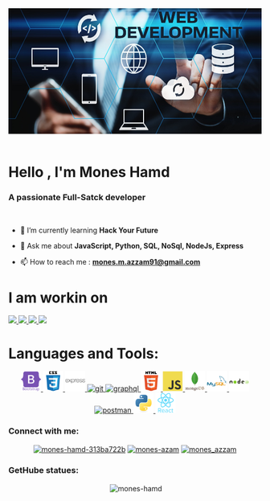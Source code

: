 
<img src="https://github.com/Mones-Hamd/Mones-Hamd/blob/main/web-development.jpeg" height=250px width=100%>
<br><br>
<h1 align="start">Hello , I'm Mones Hamd</h1>
<h3 align="start">A passionate Full-Satck developer</h3></br>


- 🌱 I’m currently learning **Hack Your Future**

- 💬 Ask me about **JavaScript, Python, SQL, NoSql, NodeJs, Express**

- 📫 How to reach me : **mones.m.azzam91@gmail.com**
<h1 align="start"> I am workin on</h1>


  <a href="https://github.com/Mones-Hamd/mongoApp">
  <img src="https://github-readme-stats.vercel.app/api/pin/?username=Mones-Hamd&repo=mongoApp" width=45%>
  </a>
    <a href="https://github.com/Mones-Hamd/Sirra-App-API">
  <img src="https://github-readme-stats.vercel.app/api/pin/?username=Mones-Hamd&repo=Sirra-App-API" width=45%>
  </a>
    <a href="https://github.com/Mones-Hamd/GraphQL-project">
  <img src="https://github-readme-stats.vercel.app/api/pin/?username=Mones-Hamd&repo=GraphQL-project" width=45%>
  </a>
    <a href="https://github.com/Mones-Hamd/mini-prjects">
  <img src="https://github-readme-stats.vercel.app/api/pin/?username=Mones-Hamd&repo=mini-prjects" width=45%>
  </a>


<h1 align="left">Languages and Tools:</h1>
<div align="center">
<p align="center"> <a href="https://getbootstrap.com" target="_blank" rel="noreferrer"> <img src="https://raw.githubusercontent.com/devicons/devicon/master/icons/bootstrap/bootstrap-plain-wordmark.svg" alt="bootstrap" width="40" height="40"/> </a>    <a href="https://www.w3schools.com/css/" target="_blank" rel="noreferrer"> <img src="https://raw.githubusercontent.com/devicons/devicon/master/icons/css3/css3-original-wordmark.svg" alt="css3" width="40" height="40"/> </a>    <a href="https://expressjs.com" target="_blank" rel="noreferrer"> <img src="https://raw.githubusercontent.com/devicons/devicon/master/icons/express/express-original-wordmark.svg" alt="express" width="40" height="40"/> </a>   <a href="https://git-scm.com/" target="_blank" rel="noreferrer"> <img src="https://www.vectorlogo.zone/logos/git-scm/git-scm-icon.svg" alt="git" width="40" height="40"/> </a>   <a href="https://graphql.org" target="_blank" rel="noreferrer"> <img src="https://www.vectorlogo.zone/logos/graphql/graphql-icon.svg" alt="graphql" width="40" height="40"/> </a>   <a href="https://www.w3.org/html/" target="_blank" rel="noreferrer"> <img src="https://raw.githubusercontent.com/devicons/devicon/master/icons/html5/html5-original-wordmark.svg" alt="html5" width="40" height="40"/> </a>    <a href="https://developer.mozilla.org/en-US/docs/Web/JavaScript" target="_blank" rel="noreferrer"> <img src="https://raw.githubusercontent.com/devicons/devicon/master/icons/javascript/javascript-original.svg" alt="javascript" width="40" height="40"/> </a>    <a href="https://www.mongodb.com/" target="_blank" rel="noreferrer"> <img src="https://raw.githubusercontent.com/devicons/devicon/master/icons/mongodb/mongodb-original-wordmark.svg" alt="mongodb" width="40" height="40"/>   </a>    <a href="https://www.mysql.com/" target="_blank" rel="noreferrer"> <img src="https://raw.githubusercontent.com/devicons/devicon/master/icons/mysql/mysql-original-wordmark.svg" alt="mysql" width="40" height="40"/> </a>   <a href="https://nodejs.org" target="_blank" rel="noreferrer"> <img src="https://raw.githubusercontent.com/devicons/devicon/master/icons/nodejs/nodejs-original-wordmark.svg" alt="nodejs" width="40" height="40"/> </a>   <a href="https://postman.com" target="_blank" rel="noreferrer"> <img src="https://www.vectorlogo.zone/logos/getpostman/getpostman-icon.svg" alt="postman" width="40" height="40"/> </a>   <a href="https://www.python.org" target="_blank" rel="noreferrer"> <img src="https://raw.githubusercontent.com/devicons/devicon/master/icons/python/python-original.svg" alt="python" width="40" height="40"/> </a>   <a href="https://reactjs.org/" target="_blank" rel="noreferrer"> <img src="https://raw.githubusercontent.com/devicons/devicon/master/icons/react/react-original-wordmark.svg" alt="react" width="40" height="40"/> </a> </p>



<h3 align="left">Connect with me:</h3>
<p align="center">
<a href="https://linkedin.com/in/mones-hamd-313ba722b" target="blank"><img align="center" src="https://raw.githubusercontent.com/rahuldkjain/github-profile-readme-generator/master/src/images/icons/Social/linked-in-alt.svg" alt="mones-hamd-313ba722b" height="30" width="40" /></a>
<a href="https://fb.com/mones-azam" target="blank"><img align="center" src="https://raw.githubusercontent.com/rahuldkjain/github-profile-readme-generator/master/src/images/icons/Social/facebook.svg" alt="mones-azam" height="30" width="40" /></a>
<a href="https://instagram.com/mones_azzam" target="blank"><img align="center" src="https://raw.githubusercontent.com/rahuldkjain/github-profile-readme-generator/master/src/images/icons/Social/instagram.svg" alt="mones_azzam" height="30" width="40" /></a>
</p>
  <h3 align="left"> GetHube statues:</h3>
<p>&nbsp;<img align="center" src="https://github-readme-stats.vercel.app/api?username=mones-hamd&show_icons=true&locale=en" alt="mones-hamd"  width=45%/></p>




